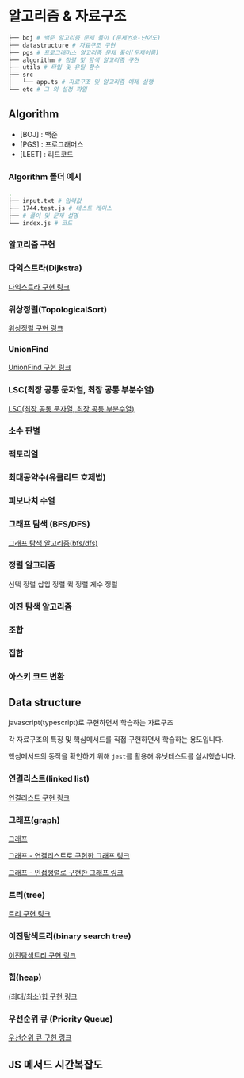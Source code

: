 # 알고리즘 & 자료구조

```bash
├── boj # 백준 알고리즘 문제 풀이 (문제번호-난이도)
├── datastructure # 자료구조 구현
├── pgs # 프로그래머스 알고리즘 문제 풀이(문제이름)
├── algorithm # 정렬 및 탐색 알고리즘 구현
├── utils # 타입 및 유틸 함수
├── src
│   └── app.ts # 자료구조 및 알고리즘 예제 실행
└── etc # 그 외 설정 파일
```

## Algorithm

- [BOJ] : 백준
- [PGS] : 프로그래머스
- [LEET] : 리드코드

### Algorithm 폴더 예시

```bash
.
├── input.txt # 입력값
├── 1744.test.js # 테스트 케이스
├── # 풀이 및 문제 설명
└── index.js # 코드
```

### 알고리즘 구현

### 다익스트라(Dijkstra)

[다익스트라 구현 링크](./algorithm/Dijkstra)

### 위상정렬(TopologicalSort)

[위상정렬 구현 링크](./algorithm/TopologicalSort/)

### UnionFind

[UnionFind 구현 링크](./algorithm/UnionFind/)

### LSC(최장 공통 문자열, 최장 공통 부분수열)

[LSC(최장 공통 문자열, 최장 공통 부분수열)](<./algorithm/LSC(최장%20공통%20문자열,%20최장%20공통%20부분수열)>)

### 소수 판별

### 팩토리얼

### 최대공약수(유클리드 호제법)

### 피보나치 수열

### 그래프 탐색 (BFS/DFS)

[그래프 탐색 알고리즘(bfs/dfs)](./algorithm/graphSearch.ts)

### 정렬 알고리즘

선택 정렬
삽입 정렬
퀵 정렬
계수 정렬

### 이진 탐색 알고리즘

### 조합

### 집합

### 아스키 코드 변환

## Data structure

javascript(typescript)로 구현하면서 학습하는 자료구조

각 자료구조의 특징 및 핵심메서드를 직접 구현하면서 학습하는 용도입니다.

핵심메서드의 동작을 확인하기 위해 `jest`를 활용해 유닛테스트를 실시했습니다.

### 연결리스트(linked list)

[연결리스트 구현 링크](./datastructure/LinkedList)

### 그래프(graph)

[그래프](./datastructure/Graph)

[그래프 - 연결리스트로 구현한 그래프 링크](./datastructure/Graph/AdjacencyListGraph)

[그래프 - 인접행렬로 구현한 그래프 링크](./datastructure/Graph/AdjacencyMatrixGraph)

### 트리(tree)

[트리 구현 링크](./datastructure/Tree)

### 이진탐색트리(binary search tree)

[이진탐색트리 구현 링크](./datastructure/BinarySearchTree)

### 힙(heap)

[(최대/최소)힙 구현 링크](./datastructure/Heap)

### 우선순위 큐 (Priority Queue)

[우선순위 큐 구현 링크](./datastructure/PriorityQueue)

## JS 메서드 시간복잡도
